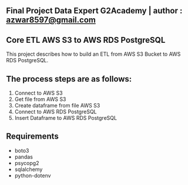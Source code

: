 ## Final Project Data Expert G2Academy | author : azwar8597@gmail.com

## Core ETL AWS S3 to AWS RDS PostgreSQL
This project describes how to build an ETL from AWS S3 Bucket to AWS RDS PostgreSQL.

## The process steps are as follows:
  1. Connect to AWS S3
  2. Get file from AWS S3
  3. Create dataframe from file AWS S3
  4. Connect to AWS RDS PostgreSQL
  5. Insert Dataframe to AWS RDS PostgreSQL

## Requirements
  - boto3
  - pandas
  - psycopg2
  - sqlalchemy
  - python-dotenv
